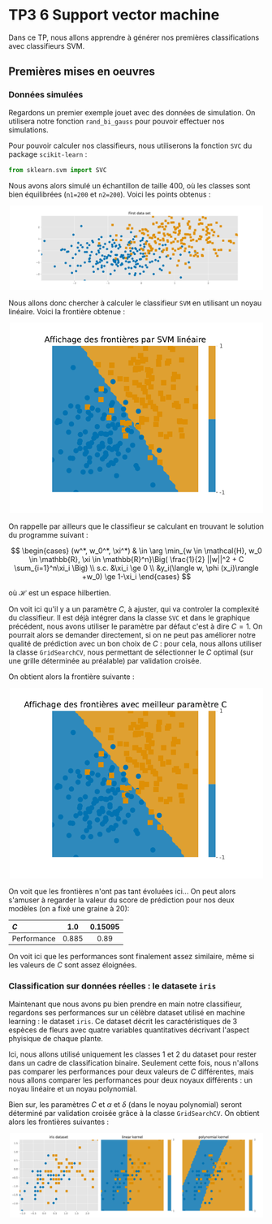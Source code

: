 # TP3 6 Support vector machine


Dans ce TP, nous allons apprendre à générer nos premières classifications avec classifieurs SVM. 


## Premières mises en oeuvres

### Données simulées

Regardons un premier exemple jouet avec des données de simulation. On utilisera notre fonction `rand_bi_gauss` pour pouvoir effectuer nos simulations.

Pour pouvoir calculer nos classifieurs, nous utiliserons la fonction `SVC` du package `scikit-learn` : 

```python
from sklearn.svm import SVC
```

Nous avons alors simulé un échantillon de taille 400, où les classes sont bien équilibrées (`n1=200` et `n2=200`). Voici les points obtenus : 

<p align="center">
  <img src="./plot/simulation.pdf" width="500" title="Visualisation de la Simulation">
</p>


Nous allons donc chercher à calculer le classifieur `SVM` en utilisant un noyau linéaire. Voici la frontière obtenue : 

<p align="center">
  <img src="./plot/sim_frontiere.pdf" width="500" title="Visualisation de la frontière">
</p>


On rappelle par ailleurs que le classifieur se calculant en trouvant le solution du programme suivant : 

$$
\begin{cases} 
(w^*, w_0^*, \xi^*) & \in \arg \min_{w \in \mathcal{H}, w_0 \in \mathbb{R}, \xi \in \mathbb{R}^n}\Big( \frac{1}{2} ||w||^2 + C \sum_{i=1}^n\xi_i \Big) \\
s.c. &\xi_i \ge 0 \\
&y_i(\langle w, \phi (x_i)\rangle +w_0) \ge 1-\xi_i
\end{cases}
$$

où $\mathcal{H}$ est un espace hilbertien. 

On voit ici qu'il y a un paramètre $C$, à ajuster,  qui va controler la complexité du classifieur. Il est déjà intégrer dans la classe `SVC` et dans le graphique précédent, nous avons utiliser le paramètre par défaut c'est à dire $C=1$. On pourrait alors se demander directement, si on ne peut pas améliorer notre qualité de prédiction avec un bon choix de $C$ : pour cela, nous allons utiliser la classe `GridSearchCV`, nous permettant de sélectionner le $C$ optimal (sur une grille déterminée au préalable) par validation croisée.

On obtient alors la frontière suivante :

<p align="center">
  <img src="./plot/best_sim.pdf" width="500" title="Visualisation de la meilleure frontière">
</p>

On voit que les frontières n'ont pas tant évoluées ici... On peut alors s'amuser à regarder la valeur du score de prédiction pour nos deux modèles (on a fixé une graine à 20):

| $C$  |1.0    | 0.15095 |
| :------------|:-------------:| :-------------:|
| Performance  |   0.885 | 0.89 |


On voit  ici que les performances sont finalement assez similaire, même si les valeurs de $C$ sont assez éloignées.


### Classification sur données réelles : le datasete `iris`


Maintenant que nous avons pu bien prendre en main notre classifieur, regardons ses performances sur un célèbre dataset utilisé en machine learning : le dataset `iris`. Ce dataset décrit les caractéristiques de 3 espèces de fleurs avec quatre variables quantitatives décrivant l'aspect phyisique de chaque plante.


Ici, nous allons utilisé uniquement les classes 1 et 2 du dataset pour rester dans un cadre de classification binaire. Seulement cette fois, nous n'allons pas comparer les performances pour deux valeurs de $C$ différentes, mais nous allons comparer les performances pour deux noyaux différents : un noyau linéaire et un noyau polynomial.

Bien sur, les paramètres $C$ et $\alpha$ et $\delta$ (dans le noyau polynomial) seront déterminé par validation croisée grâce à la classe `GridSearchCV`. On obtient alors les frontières suivantes :

<p align="center">
  <img src="./plot/iris_front.pdf" width="500" title="Comparaison des frontières">
</p>










